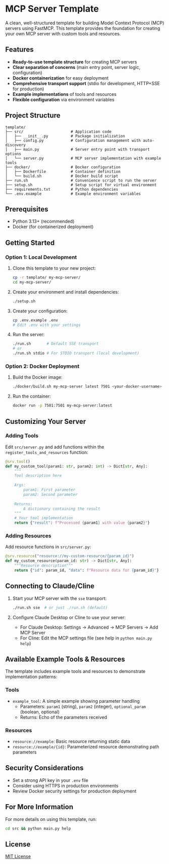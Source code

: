 # MCP Server Template

A clean, well-structured template for building Model Context Protocol (MCP) servers using FastMCP. This template provides the foundation for creating your own MCP server with custom tools and resources.

## Features

- **Ready-to-use template structure** for creating MCP servers
- **Clear separation of concerns** (main entry point, server logic, configuration)
- **Docker containerization** for easy deployment
- **Comprehensive transport support** (stdio for development, HTTP+SSE for production)
- **Example implementations** of tools and resources
- **Flexible configuration** via environment variables

## Project Structure

```
template/
├── src/                     # Application code
│   ├── __init__.py          # Package initialization
│   ├── config.py            # Configuration management with auto-discovery
│   ├── main.py              # Server entry point with transport options
│   └── server.py            # MCP server implementation with example tools
├── docker/                  # Docker configuration
│   ├── Dockerfile           # Container definition
│   └── build.sh             # Docker build script
├── run.sh                   # Convenience script to run the server
├── setup.sh                 # Setup script for virtual environment
├── requirements.txt         # Python dependencies
└── .env.example             # Example environment variables
```

## Prerequisites

- Python 3.13+ (recommended)
- Docker (for containerized deployment)

## Getting Started

### Option 1: Local Development

1. Clone this template to your new project:
   ```bash
   cp -r template/ my-mcp-server/
   cd my-mcp-server/
   ```

2. Create your environment and install dependencies:
   ```bash
   ./setup.sh
   ```

3. Create your configuration:
   ```bash
   cp .env.example .env
   # Edit .env with your settings
   ```

4. Run the server:
   ```bash
   ./run.sh       # Default SSE transport
   # or
   ./run.sh stdio # For STDIO transport (local development)
   ```

### Option 2: Docker Deployment

1. Build the Docker image:
   ```bash
   ./docker/build.sh my-mcp-server latest 7501 <your-docker-username>
   ```

2. Run the container:
   ```bash
   docker run -p 7501:7501 my-mcp-server:latest
   ```

## Customizing Your Server

### Adding Tools

Edit `src/server.py` and add functions within the `register_tools_and_resources` function:

```python
@srv.tool()
def my_custom_tool(param1: str, param2: int) -> Dict[str, Any]:
    """
    Tool description here
    
    Args:
        param1: First parameter
        param2: Second parameter
        
    Returns:
        A dictionary containing the result
    """
    # Your tool implementation
    return {"result": f"Processed {param1} with value {param2}"}
```

### Adding Resources

Add resource functions in `src/server.py`:

```python
@srv.resource("resource://my-custom-resource/{param_id}")
def my_custom_resource(param_id: str) -> Dict[str, Any]:
    """Resource description"""
    return {"id": param_id, "data": f"Resource data for {param_id}"}
```

## Connecting to Claude/Cline

1. Start your MCP server with the `sse` transport:
   ```bash
   ./run.sh sse  # or just ./run.sh (default)
   ```

2. Configure Claude Desktop or Cline to use your server:
   - For Claude Desktop: Settings → Advanced → MCP Servers → Add MCP Server
   - For Cline: Edit the MCP settings file (see help in `python main.py help`)

## Available Example Tools & Resources

The template includes example tools and resources to demonstrate implementation patterns:

### Tools
- `example_tool`: A simple example showing parameter handling
  - Parameters: `param1` (string), `param2` (integer), `optional_param` (boolean, optional)
  - Returns: Echo of the parameters received

### Resources
- `resource://example`: Basic resource returning static data
- `resource://example/{id}`: Parameterized resource demonstrating path parameters

## Security Considerations

- Set a strong API key in your `.env` file
- Consider using HTTPS in production environments
- Review Docker security settings for production deployment

## For More Information

For more details on using this template, run:
```bash
cd src && python main.py help
```

## License

[MIT License](LICENSE)
